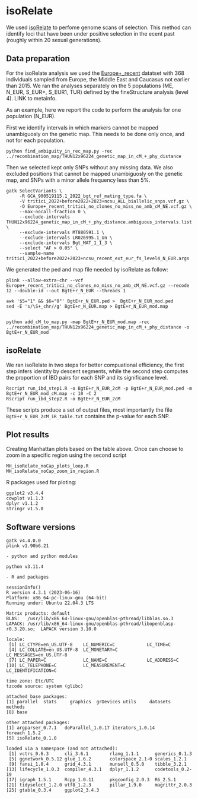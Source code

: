 # isoRelate

We used [isoRelate](https://github.com/bahlolab/isoRelate) to perfome genome scans of selection. This method can identify loci that have been under positive selection in the ecent past (roughly within 20 sexual generations).

## Data preparation

For the isoRelate analysis we used the [Europe+_recent](../Datasets/Datasets.md) datatset with 368 individuals sampled from Europe, the Middle East and Caucasus not earlier than 2015.
We ran the analyses separately on the 5 populations (ME, N_EUR, S_EUR+, S_EUR1, TUR) defined by the fineStructure analysis (level 4). LINK to metainfo.

As an example, here we report the code to perform the analysis for one population (N_EUR).

First we identify intervals in which markers cannot be mapped unambiguosly on the genetic map. This needs to be done only once, and not for each population. 

```
python find_ambiguity_in_rec_map.py -rec ../recombination_map/THUN12x96224_genetic_map_in_cM_+_phy_distance
```

Then we selected kept only SNPs without any missing data. We also excluded positions that cannot be mapped unambiguosly on the genetic map, and SNPs with a minor allele frequency less than 5%. 

```
gatk SelectVariants \
     -R GCA_900519115.1_2022_bgt_ref_mating_type.fa \
     -V tritici_2022+before2022+2023+ncsu_ALL_biallelic_snps.vcf.gz \
     -O Europe+_recent_tritici_no_clones_no_miss_no_amb_cM_NE.vcf.gz \
     --max-nocall-fraction 0 \
     --exclude-intervals THUN12x96224_genetic_map_in_cM_+_phy_distance.ambiguous_intervals.list \
     --exclude-intervals MT880591.1 \
     --exclude-intervals LR026995.1_Un \
     --exclude-intervals Bgt_MAT_1_1_3 \
     --select "AF > 0.05" \
     --sample-name tritici_2022+before2022+2023+ncsu_recent_ext_eur_fs_level4_N_EUR.args

```
We generated the ped and map file needed by isoRelate as follow:
```
plink --allow-extra-chr --vcf Europe+_recent_tritici_no_clones_no_miss_no_amb_cM_NE.vcf.gz --recode 12 --double-id --out BgtE+r_N_EUR --threads 1

awk '$5="1" && $6="0"' BgtE+r_N_EUR.ped >  BgtE+r_N_EUR_mod.ped
sed -E 's/\S+_chr//g' BgtE+r_N_EUR.map > BgtE+r_N_EUR_mod.map


python add_cM_to_map.py -map BgtE+r_N_EUR_mod.map -rec ../recombination_map/THUN12x96224_genetic_map_in_cM_+_phy_distance -o BgtE+r_N_EUR_mod

```
## isoRelate
We ran isoRelate in two steps for better compuational efficiency, the first step infers identity by descent segments, while the second step computes the proportion of IBD pairs for each SNP and its significance level.


```
Rscript run_ibd_step1.R -o BgtE+r_N_EUR_2cM -p BgtE+r_N_EUR_mod.ped -m BgtE+r_N_EUR_mod_cM.map -c 10 -C 2
Rscript run_ibd_step2.R -o BgtE+r_N_EUR_2cM

```
These scripts produce a set of output files, most importantly the file `BgtE+r_N_EUR_2cM_iR_table.txt` contains the p-value for each SNP.

## Plot results
Creating Manhattan plots based on the table above. Once can choose to zoom in a specific region using the second script

```
MH_isoRelate_noCap_plots_loop.R
MH_isoRelate_noCap_zoom_in_region.R
```

R packages used for ploting:

```
ggplot2 v3.4.4
cowplot v1.1.3
dplyr v1.1.2
stringr v1.5.0
```

## Software versions
```
gatk v4.4.0.0
plink v1.90b6.21

- python and python modules

python v3.11.4

- R and packages

sessionInfo()
R version 4.3.1 (2023-06-16)
Platform: x86_64-pc-linux-gnu (64-bit)
Running under: Ubuntu 22.04.3 LTS

Matrix products: default
BLAS:   /usr/lib/x86_64-linux-gnu/openblas-pthread/libblas.so.3 
LAPACK: /usr/lib/x86_64-linux-gnu/openblas-pthread/libopenblasp-r0.3.20.so;  LAPACK version 3.10.0

locale:
 [1] LC_CTYPE=en_US.UTF-8    LC_NUMERIC=C            LC_TIME=C              
 [4] LC_COLLATE=en_US.UTF-8  LC_MONETARY=C           LC_MESSAGES=en_US.UTF-8
 [7] LC_PAPER=C              LC_NAME=C               LC_ADDRESS=C           
[10] LC_TELEPHONE=C          LC_MEASUREMENT=C        LC_IDENTIFICATION=C    

time zone: Etc/UTC
tzcode source: system (glibc)

attached base packages:
[1] parallel  stats     graphics  grDevices utils     datasets  methods  
[8] base     

other attached packages:
[1] argparser_0.7.1   doParallel_1.0.17 iterators_1.0.14  foreach_1.5.2    
[5] isoRelate_0.1.0  

loaded via a namespace (and not attached):
 [1] vctrs_0.6.3      cli_3.6.1        rlang_1.1.1      generics_0.1.3  
 [5] ggnetwork_0.5.12 glue_1.6.2       colorspace_2.1-0 scales_1.2.1    
 [9] fansi_1.0.4      grid_4.3.1       munsell_0.5.0    tibble_3.2.1    
[13] lifecycle_1.0.3  compiler_4.3.1   dplyr_1.1.2      codetools_0.2-19
[17] igraph_1.5.1     Rcpp_1.0.11      pkgconfig_2.0.3  R6_2.5.1        
[21] tidyselect_1.2.0 utf8_1.2.3       pillar_1.9.0     magrittr_2.0.3  
[25] gtable_0.3.4     ggplot2_3.4.3  
```

